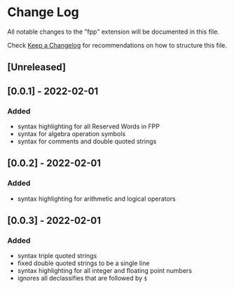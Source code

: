 # Change Log

All notable changes to the "fpp" extension will be documented in this file.

Check [Keep a Changelog](http://keepachangelog.com/) for recommendations on how to structure this file.

## [Unreleased]

## [0.0.1] - 2022-02-01
### Added
- syntax highlighting for all Reserved Words in FPP
- syntax for algebra operation symbols
- syntax for comments and double quoted strings

## [0.0.2] - 2022-02-01
### Added
- syntax highlighting for arithmetic and logical operators

## [0.0.3] - 2022-02-01
### Added
- syntax triple quoted strings
- fixed double quoted strings to be a single line
- syntax highlighting for all integer and floating point numbers
- ignores all declassifies that are followed by `$`

